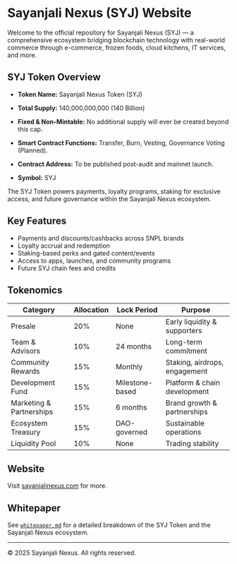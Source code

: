 # Sayanjali Nexus (SYJ) Website

Welcome to the official repository for Sayanjali Nexus (SYJ) — a comprehensive ecosystem bridging blockchain technology with real-world commerce through e-commerce, frozen foods, cloud kitchens, IT services, and more.

## SYJ Token Overview

- **Token Name:** Sayanjali Nexus Token (SYJ)
- **Total Supply:** 140,000,000,000 (140 Billion)
- **Fixed & Non-Mintable:** No additional supply will ever be created beyond this cap.
- **Smart Contract Functions:** Transfer, Burn, Vesting, Governance Voting (Planned).
- **Contract Address:** To be published post-audit and mainnet launch.

- **Symbol:** SYJ

The SYJ Token powers payments, loyalty programs, staking for exclusive access, and future governance within the Sayanjali Nexus ecosystem.

## Key Features

- Payments and discounts/cashbacks across SNPL brands
- Loyalty accrual and redemption
- Staking-based perks and gated content/events
- Access to apps, launches, and community programs
- Future SYJ chain fees and credits

## Tokenomics

| Category                | Allocation | Lock Period       | Purpose                        |
|-------------------------|------------|-------------------|--------------------------------|
| Presale                 | 20%        | None              | Early liquidity & supporters   |
| Team & Advisors         | 10%        | 24 months         | Long-term commitment           |
| Community Rewards       | 15%        | Monthly           | Staking, airdrops, engagement  |
| Development Fund        | 15%        | Milestone-based   | Platform & chain development   |
| Marketing & Partnerships| 15%        | 6 months          | Brand growth & partnerships    |
| Ecosystem Treasury      | 15%        | DAO-governed      | Sustainable operations         |
| Liquidity Pool          | 10%        | None              | Trading stability              |

## Website

Visit [sayanjalinexus.com](https://www.sayanjalinexus.com) for more.

## Whitepaper

See [`whitepaper.md`](./whitepaper.md) for a detailed breakdown of the SYJ Token and the Sayanjali Nexus ecosystem.

---

© 2025 Sayanjali Nexus. All rights reserved.